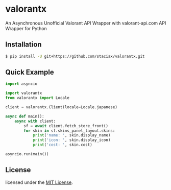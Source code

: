 # valorantx
An Asynchronous Unofficial Valorant API Wrapper with valorant-api.com API Wrapper for Python

## Installation
<!-- # $ pip install valorantx # not yet -->
```bash
$ pip install -U git+https://github.com/staciax/valorantx.git
```
## Quick Example
```python
import asyncio

import valorantx
from valorantx import Locale

client = valorantx.Client(locale=Locale.japanese)

async def main():
    async with client:
        sf = await client.fetch_store_front()
        for skin in sf.skins_panel_layout.skins:
            print('name: ', skin.display_name)
            print('icon: ', skin.display_icon)
            print('cost: ', skin.cost)

asyncio.run(main())
```
<!-- ## Valorant-API Example
```python
import asyncio

import valorantx.valorant_api as valorant_api
from valorantx import Locale

client = valorant_api.Client(locale=Locale.japanese)

async def main():
    async with client:
        for skin in client.skins:
            print(
                skin.display_name,  # detect client locale
                skin.display_name.korean,  # specific locale korean
            )

asyncio.run(main())

``` -->

<!-- ## Lagality
Riot Games, VALORANT, and any associated logos are trademarks, service marks, and/or registered trademarks of Riot Games, Inc.

This project is in no way affiliated with, authorized, maintained, sponsored or endorsed by Riot Games, Inc or any of its affiliates or subsidiaries.

I, the project owner and creator, am not responsible for any legalities that may arise in the use of this project. Use at your own risk. -->

<!-- ## Thanks -->
<!-- ## Support -->

## License
licensed under the [MIT License](LICENSE).